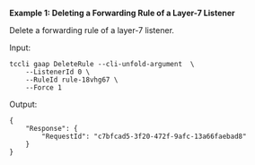 **Example 1: Deleting a Forwarding Rule of a Layer-7 Listener**

Delete a forwarding rule of a layer-7 listener.

Input: 

```
tccli gaap DeleteRule --cli-unfold-argument  \
    --ListenerId 0 \
    --RuleId rule-18vhg67 \
    --Force 1
```

Output: 
```
{
    "Response": {
        "RequestId": "c7bfcad5-3f20-472f-9afc-13a66faebad8"
    }
}
```

